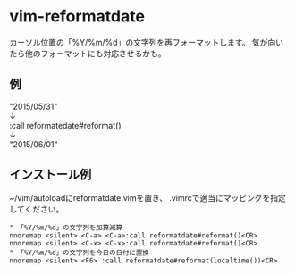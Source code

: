 # vim-reformatdate
カーソル位置の「%Y/%m/%d」の文字列を再フォーマットします。
気が向いたら他のフォーマットにも対応させるかも。

## 例

 "2015/05/31"<br>
 ↓<br>
:call reformatedate#reformat()<br>
 ↓<br>
 "2015/06/01"

## インストール例
~/vim/autoloadにreformatdate.vimを置き、
.vimrcで適当にマッピングを指定してください。

    " 「%Y/%m/%d」の文字列を加算減算
    nnoremap <silent> <C-a> <C-a>:call reformatdate#reformat()<CR>
    nnoremap <silent> <C-x> <C-x>:call reformatdate#reformat()<CR>
    " 「%Y/%m/%d」の文字列を今日の日付に置換
    nnoremap <silent> <F6> :call reformatdate#reformat(localtime())<CR>

